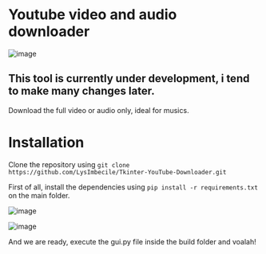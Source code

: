 # Youtube video and audio downloader 
![image](https://github.com/LysImbecile/GUITube-YouTube-Downloader/assets/136639736/750b0561-b02f-4f14-9f97-7f12b7503030)
## This tool is currently under development, i tend to make many changes later. 
Download the full video or audio only, ideal for musics. 

# Installation 

Clone the repository using `git clone https://github.com/LysImbecile/Tkinter-YouTube-Downloader.git`

First of all, install the dependencies using `pip install -r requirements.txt` on the main folder.

![image](https://github.com/LysImbecile/Tkinter-YouTube-Downloader/assets/136639736/242be4de-07d4-4ee1-a22b-9685907e2e45)

![image](https://github.com/LysImbecile/Tkinter-YouTube-Downloader/assets/136639736/2bd2e3e1-fda0-4bba-969f-4903ce1c053b)


And we are ready, execute the gui.py file inside the build folder and voalah!

